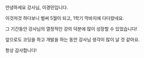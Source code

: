 안녕하세요 강사님, 이경민입니다.

이것저것 하다보니 벌써 5월이 되고, 1학기 막바지에 다다랐네요.

그 기간동안 강사님의 열정적인 강의 덕분에 많이 성장할 수 있었습니다!

앞으로도 코딩을 하고 개발을 하는 동안 강사님 생각이 많이 날 것 같아요.

항상 감사합니다!
